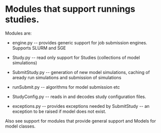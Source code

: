 # Modules that support runnings studies.
Modules are:

* engine.py -- provides generic support for job submission engines. 
     Supports SLURM and SGE

* Study.py -- read only support for Studies (collections of model simulations)

* SubmitStudy.py -- generation of new model simulations, caching of aready run simulations and submission of simulations

* runSubmit.py -- algorithms for model submission etc

* StudyConfig.py -- reads in and decodes study configuration files. 

* exceptions.py -- provides exceptions needed by SubmitStudy -- an exception to be raised if model does not exist.

Also see support for modules that provide general support and Models for model classes.